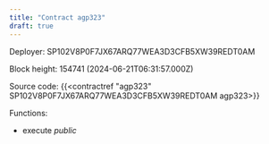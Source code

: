 ```yaml
---
title: "Contract agp323"
draft: true
---
```

Deployer: SP102V8P0F7JX67ARQ77WEA3D3CFB5XW39REDT0AM


 



Block height: 154741 (2024-06-21T06:31:57.000Z)

Source code: {{<contractref "agp323" SP102V8P0F7JX67ARQ77WEA3D3CFB5XW39REDT0AM agp323>}}

Functions:

* execute _public_
